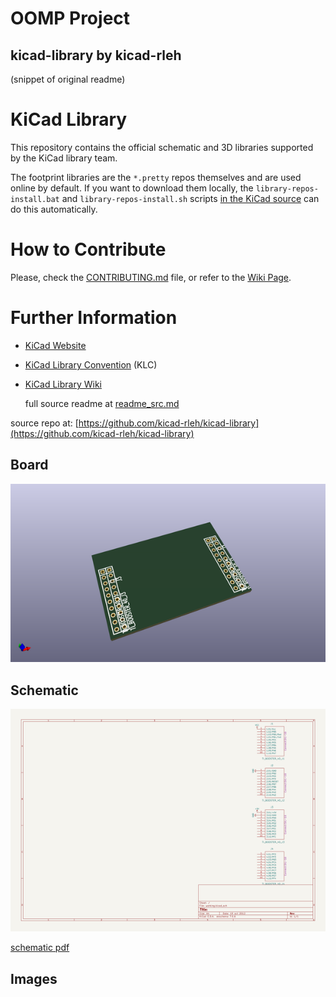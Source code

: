 # OOMP Project  
## kicad-library  by kicad-rleh  
  
(snippet of original readme)  
  
KiCad Library  
=============  
  
This repository contains the official schematic and 3D libraries supported by the KiCad library team.  
  
The footprint libraries are the `*.pretty` repos themselves and are used online by default. If you want to download them locally, the `library-repos-install.bat` and `library-repos-install.sh` scripts [in the KiCad source](http://bazaar.launchpad.net/~kicad-product-committers/kicad/product/files/head:/scripts/) can do this automatically.  
  
  
How to Contribute  
=================  
  
Please, check the [CONTRIBUTING.md](CONTRIBUTING.md) file, or refer to the [Wiki Page](https://github.com/KiCad/kicad-library/wiki/How-To-Contribute).  
  
Further Information  
===================  
  
* [KiCad Website](http://kicad-pcb.org/contribute/librarians/)  
* [KiCad Library Convention](https://github.com/KiCad/kicad-library/wiki/Kicad-Library-Convention) (KLC)  
* [KiCad Library Wiki](https://github.com/KiCad/kicad-library/wiki)  
  
  full source readme at [readme_src.md](readme_src.md)  
  
source repo at: [https://github.com/kicad-rleh/kicad-library](https://github.com/kicad-rleh/kicad-library)  
## Board  
  
[![working_3d.png](working_3d_600.png)](working_3d.png)  
## Schematic  
  
[![working_schematic.png](working_schematic_600.png)](working_schematic.png)  
  
[schematic pdf](working_schematic.pdf)  
## Images  
